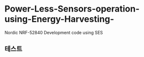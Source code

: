 # Power-Less-Sensors-operation-using-Energy-Harvesting-
Nordic NRF-52840 Development code using SES
## 테스트